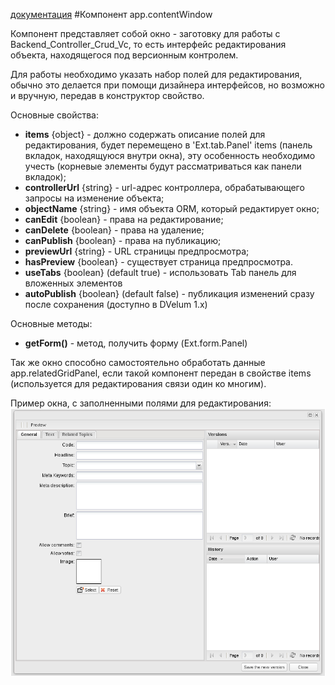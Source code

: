 [документация](readme.md)
#Компонент app.contentWindow

Компонент представляет собой окно - заготовку для работы с Backend_Controller_Crud_Vc, то есть интерфейс редактирования объекта, находящегося под версионным контролем.

Для работы необходимо указать набор полей для редактирования, обычно это делается при помощи дизайнера интерфейсов, но возможно и вручную, передав в конструктор свойство.

Основные свойства:

* **items** {object} - должно содержать описание полей для редактирования, будет перемещено в  'Ext.tab.Panel' items (панель вкладок, находящуюся внутри окна), эту особенность необходимо учесть (корневые элементы будут рассматриваться как панели вкладок);
* **controllerUrl** {string} - url-адрес контроллера, обрабатывающего запросы на изменение объекта;
* **objectName** {string} - имя объекта ORM, который редактирует окно;
* **canEdit** {boolean} - права на редактирование;
* **canDelete** {boolean} - права на удаление;
* **canPublish** {boolean} - права на публикацию;
* **previewUrl** {string} - URL страницы предпросмотра;
* **hasPreview** {boolean} - существует страница предпросмотра.
* **useTabs** {boolean} (default true) - использовать Tab  панель для вложенных элементов
* **autoPublish** {boolean} (default false) - публикация изменений сразу после сохранения (доступно в DVelum 1.x)

Основные методы:

* **getForm()** -  метод, получить форму (Ext.form.Panel)

Так же окно  способно самостоятельно обработать данные  app.relatedGridPanel, если такой компонент передан в свойстве items (используется для редактирования связи один ко многим).

Пример окна, с заполненными полями для редактирования:
![app.contentWindow](../../images/contentWindow.png)